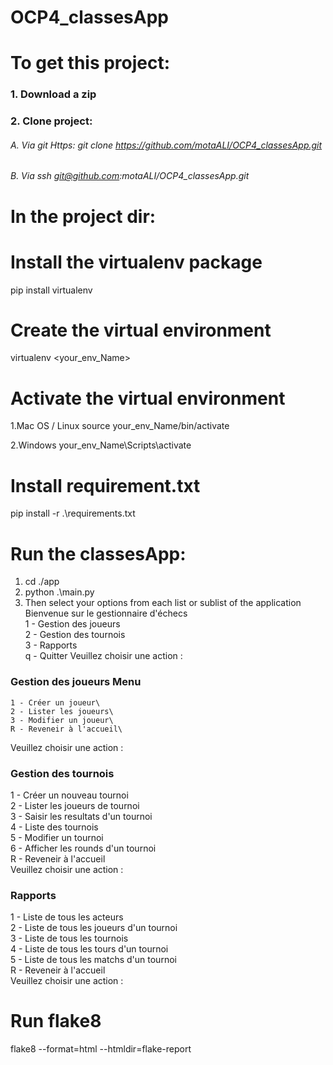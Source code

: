 # OCP4_classesApp

# To get this project:
### 1. Download a zip  
### 2. Clone project:
 ###### A. Via git Https:  git clone https://github.com/motaALI/OCP4_classesApp.git
 ###### B. Via ssh git@github.com:motaALI/OCP4_classesApp.git

# In the project dir:

# Install the virtualenv package
pip install virtualenv

# Create the virtual environment
virtualenv <your_env_Name>

# Activate the virtual environment
1.Mac OS / Linux source your_env_Name/bin/activate

2.Windows your_env_Name\Scripts\activate

# Install requirement.txt
pip install -r .\requirements.txt

# Run the classesApp:
1. cd ./app
2. python .\main.py
3. Then select your options from each list or sublist of the application\
 Bienvenue sur le gestionnaire d'échecs\
  1 - Gestion des joueurs\
  2 - Gestion des tournois\
  3 - Rapports\
  q - Quitter
  Veuillez choisir une action :
  
  ### Gestion des joueurs Menu
    1 - Créer un joueur\
    2 - Lister les joueurs\
    3 - Modifier un joueur\
    R - Reveneir à l'accueil\
  Veuillez choisir une action : 
 
  ### Gestion des tournois
   1 - Créer un nouveau tournoi\
   2 - Lister les joueurs de tournoi\
   3 - Saisir les resultats d'un tournoi\
   4 - Liste des tournois\
   5 - Modifier un tournoi\
   6 - Afficher les rounds d'un tournoi\
   R - Reveneir à l'accueil\
  Veuillez choisir une action :
  
  ### Rapports
  1 - Liste de tous les acteurs\
  2 - Liste de tous les joueurs d'un tournoi\
  3 - Liste de tous les tournois\
  4 - Liste de tous les tours d'un tournoi\
  5 - Liste de tous les matchs d'un tournoi\
  R - Reveneir à l'accueil\
Veuillez choisir une action :

 # Run flake8
 flake8 --format=html --htmldir=flake-report
  
  
